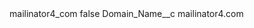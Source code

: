 <?xml version="1.0" encoding="UTF-8"?>
<CustomMetadata xmlns="http://soap.sforce.com/2006/04/metadata" xmlns:xsi="http://www.w3.org/2001/XMLSchema-instance" xmlns:xsd="http://www.w3.org/2001/XMLSchema">
    <label>mailinator4_com</label>
    <protected>false</protected>
    <values>
        <field>Domain_Name__c</field>
        <value xsi:type="xsd:string">mailinator4.com</value>
    </values>
</CustomMetadata>
